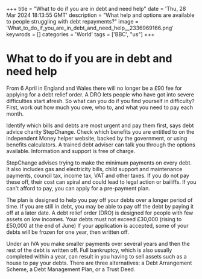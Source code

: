 +++
title = "What to do if you are in debt and need help"
date = 'Thu, 28 Mar 2024 18:13:55 GMT'
description = "What help and options are available to people struggling with debt repayments?"
image = 'What_to_do_if_you_are_in_debt_and_need_help__2336969166.png'
keywrods =  []
categories = 'World'
tags = ['BBC', "us"]
+++

# What to do if you are in debt and need help

From 6 April in England and Wales there will no longer be a £90 fee for applying for a debt relief order.
A DRO lets people who have got into severe difficulties start afresh.
So what can you do if you find yourself in difficulty?
First, work out how much you owe, who to, and what you need to pay each month.

Identify which bills and debts are most urgent and pay them first, says debt advice charity StepChange.
Check which benefits you are entitled to on the independent Money helper website, backed by the government, or using benefits calculators.
A trained debt adviser can talk you through the options available.
Information and support is free of charge.

StepChange advises trying to make the minimum payments on every debt.
It also includes gas and electricity bills, child support and maintenance payments, council tax, income tax, VAT and other taxes.
If you do not pay these off, their cost can spiral and could lead to legal action or bailiffs.
If you can't afford to pay, you can apply for a pre-payment plan.

The plan is designed to help you pay off your debts over a longer period of time.
If you are still in debt, you may be able to pay off the debt by paying it off at a later date.
A debt relief order (DRO) is designed for people with few assets on low incomes.
Your debts must not exceed £30,000 (rising to £50,000 at the end of June) If your application is accepted, some of your debts will be frozen for one year, then written off.

Under an IVA you make smaller payments over several years and then the rest of the debt is written off.
Full bankruptcy, which is also usually completed within a year, can result in you having to sell assets such as a house to pay your debts.
There are three alternatives: a Debt Arrangement Scheme, a Debt Management Plan, or a Trust Deed.


